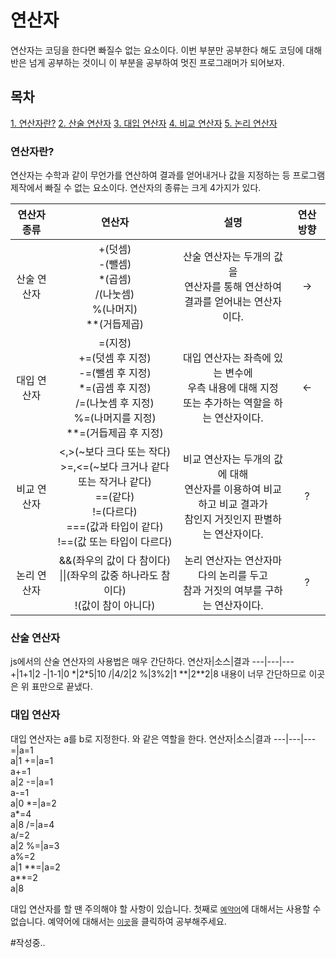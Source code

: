 # 연산자

연산자는 코딩을 한다면 빠질수 없는 요소이다.
이번 부분만 공부한다 해도 코딩에 대해 반은 넘게 공부하는 것이니
이 부분을 공부하여 멋진 프로그래머가 되어보자.


## 목차

[1. 연산자란?](#연산자란?)
[2. 산술 연산자](#산술-연산자)
[3. 대입 연산자](#대입-연산자)
[4. 비교 연산자](#비교-연산자)
[5. 논리 연산자](#논리-연산자)


### 연산자란?

연산자는 수학과 같이 무언가를 연산하여 결과를 얻어내거나
값을 지정하는 등 프로그램 제작에서 빠질 수 없는 요소이다.
연산자의 종류는 크게 4가지가 있다.

연산자 종류|연산자|설명|연산 방향
:---:|:---:|:---:|:---:
산술 연산자|+(덧셈)<br/>-(뺄셈)<br/>*(곱셈)<br/>/(나눗셈)<br/>%(나머지)<br/>**(거듭제곱)|산술 연산자는 두개의 값을<br/>연산자를 통해 연산하여<br/>결과를 얻어내는 연산자이다.|->
대입 연산자|=(지정)<br/>+=(덧셈 후 지정)<br/>-=(뺄셈 후 지정)<br/>*=(곱셈 후 지정)<br/>/=(나눗셈 후 지정)<br/>%=(나머지를 지정)<br/>**=(거듭제곱 후 지정)|대입 연산자는 좌측에 있는 변수에<br/>우측 내용에 대해 지정<br/>또는 추가하는 역할을 하는 연산자이다.|<-
비교 연산자|<,>(~보다 크다 또는 작다)<br/>>=,<=(~보다 크거나 같다 또는 작거나 같다)<br/>\=\=(같다)<br/>!=(다르다)<br/>=\=\=(값과 타입이 같다)<br/>!==(값 또는 타입이 다르다)|비교 연산자는 두개의 값에 대해<br/>연산자를 이용하여 비교하고 비교 결과가<br/>참인지 거짓인지 판별하는 연산자이다.|?
논리 연산자|&&(좌우의 값이 다 참이다)<br/>\|\|(좌우의 값중 하나라도 참이다)<br/>!(값이 참이 아니다)|논리 연산자는 연산자마다의 논리를 두고<br/>참과 거짓의 여부를 구하는 연산자이다.|?
  
  
### 산술 연산자  
  
js에서의 산술 연산자의 사용법은 매우 간단하다.
연산자|소스|결과
---|---|---
+|1+1|2
-|1-1|0
\*|2\*5|10
/|4/2|2
%|3%2|1
\*\*|2\*\*2|8
내용이 너무 간단하므로 이곳은 위 표만으로 끝냈다.
  
  
### 대입 연산자  
  
대입 연산자는 a를 b로 지정한다.
와 같은 역할을 한다.
연산자|소스|결과
---|---|---
=|a=1<br/>a|1
+=|a=1<br/>a+=1<br/>a|2
-=|a=1<br/>a-=1<br/>a|0
\*=|a=2<br/>a\*=4<br/>a|8
/=|a=4<br/>a/=2<br/>a|2
%=|a=3<br/>a%=2<br/>a|1
\*\*=|a=2<br/>a\*\*=2<br/>a|8

대입 연산자를 할 땐 주의해야 할 사항이 있습니다.
첫째로 [`예약어`](https://developer.mozilla.org/ko/docs/Web/JavaScript/Reference/Lexical_grammar)에 대해서는
사용할 수 없습니다.
예약어에 대해서는 [`이곳`](https://developer.mozilla.org/ko/docs/Web/JavaScript/Reference/Lexical_grammar)을 클릭하여 공부해주세요.
  
  
#작성중..